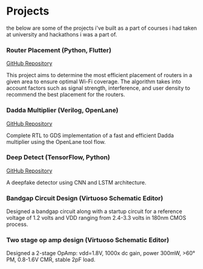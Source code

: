 # Projects

the below are some of the projects i've built as a part of courses i had taken at university and hackathons i was a part of.

### Router Placement (Python, Flutter)
[GitHub Repository](https://github.com/JiteshNayak2004/router_placement)

This project aims to determine the most efficient placement of routers in a given area to ensure optimal Wi-Fi coverage. The algorithm takes into account factors such as signal strength, interference, and user density to recommend the best placement for the routers.

### Dadda Multiplier (Verilog, OpenLane)
[GitHub Repository](https://github.com/JiteshNayak2004/pes_dadda_multiplier)

Complete RTL to GDS implementation of a fast and efficient Dadda multiplier using the OpenLane tool flow.

### Deep Detect (TensorFlow, Python)
[GitHub Repository](https://github.com/JiteshNayak2004/deep-detect)

A deepfake detector using CNN and LSTM architecture.

### Bandgap Circuit Design (Virtuoso Schematic Editor)
Designed a bandgap circuit along with a startup circuit for a reference voltage of 1.2 volts and VDD ranging from 2.4-3.3 volts in 180nm CMOS process.

### Two stage op amp design (Virtuoso Schematic Editor)
Designed a 2-stage OpAmp: vdd=1.8V, 1000x dc gain, power 300mW, >60° PM, 0.8-1.6V CMR, stable 2pF load.

